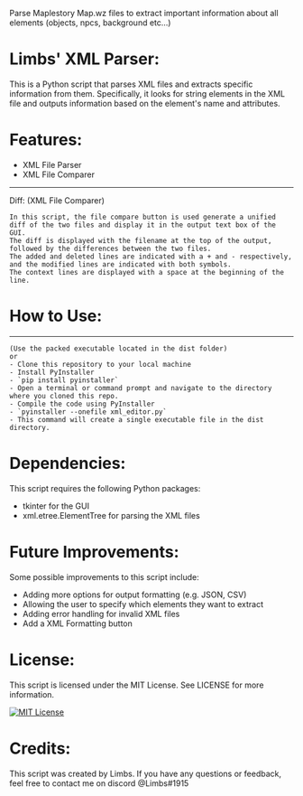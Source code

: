 Parse Maplestory Map.wz files to extract important information about all elements (objects, npcs, background etc...)

# Limbs' XML Parser:
This is a Python script that parses XML files and extracts specific information from them. Specifically, it looks for string elements in the XML file and outputs information based on the element's name and attributes.

# Features:
- XML File Parser
- XML File Comparer
---
Diff: (XML File Comparer)

    In this script, the file compare button is used generate a unified diff of the two files and display it in the output text box of the GUI. 
    The diff is displayed with the filename at the top of the output, followed by the differences between the two files. 
    The added and deleted lines are indicated with a + and - respectively, and the modified lines are indicated with both symbols. 
    The context lines are displayed with a space at the beginning of the line.

# How to Use:
---
    (Use the packed executable located in the dist folder)
    or
    - Clone this repository to your local machine
    - Install PyInstaller
    - `pip install pyinstaller`
    - Open a terminal or command prompt and navigate to the directory where you cloned this repo.
    - Compile the code using PyInstaller
    - `pyinstaller --onefile xml_editor.py`
    - This command will create a single executable file in the dist directory.

# Dependencies:
This script requires the following Python packages:

- tkinter for the GUI
- xml.etree.ElementTree for parsing the XML files

# Future Improvements:
Some possible improvements to this script include:

- Adding more options for output formatting (e.g. JSON, CSV)
- Allowing the user to specify which elements they want to extract
- Adding error handling for invalid XML files
- Add a XML Formatting button
# License:
This script is licensed under the MIT License. See LICENSE for more information.

[![MIT License](https://img.shields.io/badge/License-MIT-green.svg)](https://choosealicense.com/licenses/mit/)

# Credits:
This script was created by Limbs. If you have any questions or feedback, feel free to contact me on discord @Limbs#1915


